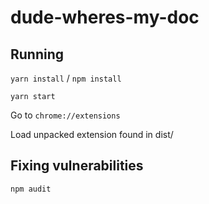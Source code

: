 # dude-wheres-my-doc


## Running

`yarn install` / `npm install`

`yarn start`

Go to `chrome://extensions`

Load unpacked extension found in dist/

## Fixing vulnerabilities

`npm audit`
